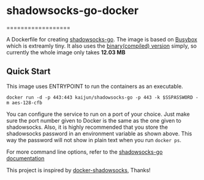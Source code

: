 # shadowsocks-go-docker
==================

A Dockerfile for creating [shadowsocks-go](https://github.com/shadowsocks/shadowsocks-go). The image is based on  [Busybox](https://hub.docker.com/_/busybox/) which is extreamly tiny. It also uses  the [binary(compiled) version](https://github.com/shadowsocks/shadowsocks-go/releases) simply, so currently the whole image only takes **12.03 MB**

Quick Start
-----------

This image uses ENTRYPOINT to run the containers as an executable. 

    docker run -d -p 443:443 kaijun/shadowsocks-go -p 443 -k $SSPASSWORD -m aes-128-cfb 

You can configure the service to run on a port of your choice. Just make sure the port number given to Docker is the same as the one given to shadowsocks. Also, it is  highly recommended that you store the shadowsocks password in an environment variable as shown above. This way the password will not show in plain text when you run `docker ps`.

For more command line options, refer to the [shadowsocks-go documentation](https://github.com/shadowsocks/shadowsocks-go)

This project is inspired by [docker-shadowsocks](https://github.com/oddrationale/docker-shadowsocks), Thanks!
